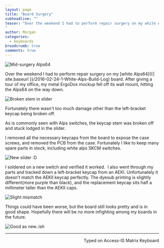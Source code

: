 ```yaml
---
layout: page
title: "Board Surgery"
subheadline: ""
teaser: "Over the weekend I had to perform repair surgery on my white Alps64 board. After giving a tour of my office, my metal ErgoDox mockup fell off its wall mount, hitting the Alps64 on the way down. 
"
author: Morgan
categories:
  - keyboards
breadcrumb: true
comments: true
---
```


![Mid-surgery Alps64](http://imgur.com/Ot9YYbp.jpg)

Over the weekend I had to perform repair surgery on my [white Alps64]({{ site.baseurl }}/2016-02-24-1-White-Alps-Build-Log) board. After giving a tour of my office, my metal ErgoDox mockup fell off its wall mount, hitting the Alps64 on the way down. 

![Broken stem in slider](http://imgur.com/BzERo6A.jpg)

Fortunately there wasn't too much damage other than the left-bracket keycap being broken off.

As is commonly seen with Alps switches, the keycap stem was broken off and stuck lodged in the slider. 

I removed all the necessary keycaps from the board to expose the case screws, and removed the PCB from the case. Fortunately I like to keep many spare parts in stock, including white alps SKCM switches. 

![New slider :D](http://imgur.com/H9rhVoV.jpg)

I soldered on a new switch and verified it worked. 
I also went through my parts and tracked down a left-bracket keycap from an AEKI. Unfortunately it doesn't match the AEKII keycap perfectly. The dyesub printing is slightly different(more purple than black), and the replacement keycap sits half a millimeter taller than the AEKII caps. 

![Slight mismatch](http://imgur.com/yW19dWV.jpg)

Things could have been worse, but the board still looks pretty and is in good shape. Hopefully there will be no more infighting among my boards in the future. 

![Good as new..ish](http://imgur.com/ki7gOaG.jpg)

---
<p align="right">Typed on Access-IS Matrix Keyboard</p>
